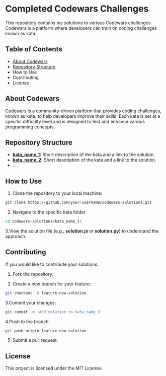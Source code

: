 # Completed Codewars  Challenges

This repository contains my solutions to various Codewars challenges. Codewars is a platform where developers can train on coding challenges known as kata.

## Table of Contents

- [About Codewars](https://www.bing.com/ck/a?!&&p=4d2deed462abde97JmltdHM9MTY5OTU3NDQwMCZpZ3VpZD0wMWZiMmNjNS0wMzMzLTY0ODUtMWE4ZS0zZWIxMDJhNTY1M2YmaW5zaWQ9NTQ1NA&ptn=3&hsh=3&fclid=01fb2cc5-0333-6485-1a8e-3eb102a5653f&psq=what+is+codewards&u=a1aHR0cHM6Ly9lbi53aWtpcGVkaWEub3JnL3dpa2kvQ29kZXdhcnMjOn46dGV4dD0lMjhNYXklMjAyMDIxJTI5JTIwQ29kZXdhcnMlMjBpcyUyMGFuJTIwZWR1Y2F0aW9uYWwlMjBjb21tdW5pdHklMjBmb3IsYXJlJTIwY29tcGxldGVkJTIwd2l0aGluJTIwYW4lMjBvbmxpbmUlMjBpbnRlZ3JhdGVkJTIwZGV2ZWxvcG1lbnQlMjBlbnZpcm9ubWVudC4&ntb=1)
- [Repository Structure](https://github.com/BrMaro/CompletedCodewarsChallenges)
- How to Use
- Contributing
- License

## About Codewars

[Codewars](https://www.codewars.com/) is a community-driven platform that provides coding challenges, known as kata, to help developers improve their skills. Each kata is set at a specific difficulty level and is designed to test and enhance various programming concepts.

## Repository Structure

- **[kata_name_1](kata_name_1):** Short description of the kata and a link to the solution.
- **[kata_name_2](kata_name_2):** Short description of the kata and a link to the solution.
- ...

## How to Use

1. Clone the repository to your local machine:

 ```bash
 git clone https://github.com/your-username/codewars-solutions.git
```

2. Navigate to the specific kata folder:

```bash
cd codewars-solutions/kata_name_1\
```

3.View the solution file (e.g., **solution.js** or **solution.py**) to understand the approach.

## Contributing
If you would like to contribute your solutions:

1. Fork the repository.

2. Create a new branch for your feature:

```bash
git checkout -b feature-new-solution
```
3.Commit your changes:

```bash
git commit -m 'Add solution to kata_name_3'
```
4.Push to the branch:

```bash
git push origin feature-new-solution
```
5. Submit a pull request.

## License
This project is licensed under the MIT License.






